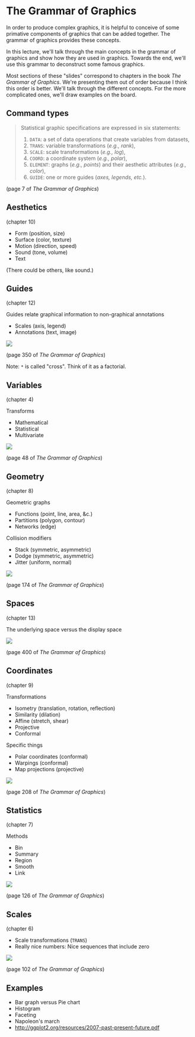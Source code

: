 The Grammar of Graphics
======

In order to produce complex graphics, it is helpful to conceive of
some primative components of graphics that can be added together.
The grammar of graphics provides these concepts.

In this lecture, we'll talk through the main concepts in the grammar
of graphics and show how they are used in graphics. Towards the end,
we'll use this grammar to deconstruct some famous graphics.

Most sections of these "slides" correspond to chapters in the
book *The Grammar of Graphics*. We're presenting them out of order
because I think this order is better. We'll talk through the
different concepts. For the more complicated ones, we'll draw
examples on the board.

<!--
If you don't want to draw examples on the board, you can just
prepare a bunch of plots in advance.
-->

## Command types

> Statistical graphic specifications are expressed in six statements:
> 
> 1. `DATA`: a set of data operations that create variables from datasets,
> 2. `TRANS`: variable transformations (*e.g., rank*),
> 3. `SCALE`: scale transformations (*e.g., log*),
> 4. `COORD`: a coordinate system (*e.g., polar*),
> 5. `ELEMENT`: graphs (*e.g., points*) and their aesthetic attributes (*e.g., color*),
> 6. `GUIDE`: one or more guides (*axes, legends, etc.*).

(page 7 of *The Grammar of Graphics*)

## Aesthetics
(chapter 10)

* Form (position, size)
* Surface (color, texture)
* Motion (direction, speed)
* Sound (tone, volume)
* Text

(There could be others, like sound.)

<!--
Draw variations of these aethetics
on the whiteboard.
-->

## Guides
(chapter 12)

Guides relate graphical information to
non-graphical annotations

* Scales (axis, legend)
* Annotations (text, image)

![](grammar-350.png)

(page 350 of *The Grammar of Graphics*)

Note: `*` is called "cross". Think of it as
a factorial.

## Variables
(chapter 4)

Transforms

* Mathematical
* Statistical
* Multivariate

![](grammar-48.png)

(page 48 of *The Grammar of Graphics*)

## Geometry
(chapter 8)

Geometric graphs

* Functions (point, line, area, &c.)
* Partitions (polygon, contour)
* Networks (edge)

Collision modifiers

* Stack (symmetric, asymmetric)
* Dodge (symmetric, asymmetric)
* Jitter (uniform, normal)

![](grammar-174.png)

(page 174 of *The Grammar of Graphics*)

## Spaces
(chapter 13)

The underlying space versus the display space

![](grammar-400.png)

(page 400 of *The Grammar of Graphics*)

## Coordinates
(chapter 9)

Transformations

* Isometry (translation, rotation, reflection)
* Similarity (dilation)
* Affine (stretch, shear)
* Projective
* Conformal

Specific things

* Polar coordinates (conformal)
* Warpings (conformal)
* Map projections (projective)

![](grammar-208.png)

(page 208 of *The Grammar of Graphics*)

## Statistics
(chapter 7)

Methods

* Bin
* Summary
* Region
* Smooth
* Link

![](grammar-126.png)

(page 126 of *The Grammar of Graphics*)

## Scales
(chapter 6)

* Scale transformations (`TRANS`)
* Really nice numbers: Nice sequences that
    include zero

![](grammar-102.png)

(page 102 of *The Grammar of Graphics*)

## Examples

* Bar graph versus Pie chart
* Histogram
* Faceting
* Napoleon's march
* http://ggplot2.org/resources/2007-past-present-future.pdf
